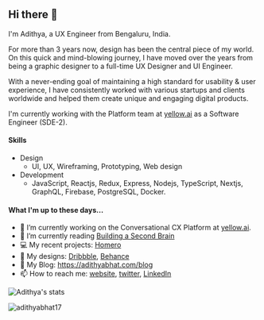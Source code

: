 ## Hi there 👋

<!--
**AdithyaBhat17/AdithyaBhat17** is a ✨ _special_ ✨ repository because its `README.md` (this file) appears on your GitHub profile.
-->

I'm Adithya, a UX Engineer from Bengaluru, India.  

For more than 3 years now, design has been the central piece of my world. On this quick and mind-blowing journey, I have moved over the years from being a graphic designer to a full-time UX Designer and UI Engineer.

With a never-ending goal of maintaining a high standard for usability & user experience, I have consistently worked with various startups and clients worldwide and helped them create unique and engaging digital products.

I'm currently working with the Platform team at [yellow.ai](https://yellow.ai) as a Software Engineer (SDE-2).

#### Skills

- Design
  - UI, UX, Wireframing, Prototyping, Web design
- Development
  - JavaScript, Reactjs, Redux, Express, Nodejs, TypeScript, Nextjs, GraphQL, Firebase, PostgreSQL, Docker.
  
#### What I'm up to these days...

- 🔭 I’m currently working on the Conversational CX Platform at [yellow.ai](https://yellow.ai/).
- 📖 I’m currently reading [Building a Second Brain](https://www.goodreads.com/book/show/59616977-building-a-second-brain)
- 💻 My recent projects: [Homero](https://heyhomero.com)
- 🎨 My designs: [Dribbble](https://dribbble.com/adithyanr), [Behance](https://behance.net/adithyabhat)
- 📑 My Blog: https://adithyabhat.com/blog
- 📫 How to reach me: [website](https://adithyabhat.com/contact), [twitter](https://twitter.com/adithya__nr), [LinkedIn](https://linkedin.com/in/adithya-nr)

![Adithya's stats](https://github-readme-stats.vercel.app/api?username=adithyabhat17&show_icons=true&hide_title=true&count_private=true)  

<img align="center" src="https://github-readme-stats.vercel.app/api/top-langs/?username=adithyabhat17&hide=css,html" alt="adithyabhat17" />
